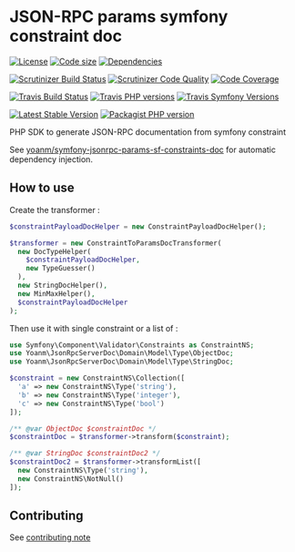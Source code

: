 # JSON-RPC params symfony constraint doc
[![License](https://img.shields.io/github/license/yoanm/php-jsonrpc-params-symfony-constraint-doc-sdk.svg)](https://github.com/yoanm/php-jsonrpc-params-symfony-constraint-doc-sdk) [![Code size](https://img.shields.io/github/languages/code-size/yoanm/php-jsonrpc-params-symfony-constraint-doc-sdk.svg)](https://github.com/yoanm/php-jsonrpc-params-symfony-constraint-doc-sdk) [![Dependencies](https://img.shields.io/librariesio/github/yoanm/php-jsonrpc-params-symfony-constraint-doc-sdk.svg)](https://libraries.io/packagist/yoanm%2Fjsonrpc-params-symfony-constraint-doc-sdk)

[![Scrutinizer Build Status](https://img.shields.io/scrutinizer/build/g/yoanm/php-jsonrpc-params-symfony-constraint-doc-sdk.svg?label=Scrutinizer&logo=scrutinizer)](https://scrutinizer-ci.com/g/yoanm/php-jsonrpc-params-symfony-constraint-doc-sdk/build-status/master) [![Scrutinizer Code Quality](https://img.shields.io/scrutinizer/g/yoanm/php-jsonrpc-params-symfony-constraint-doc-sdk/master.svg?logo=scrutinizer)](https://scrutinizer-ci.com/g/yoanm/php-jsonrpc-params-symfony-constraint-doc-sdk/?branch=master) [![Code Coverage](https://img.shields.io/scrutinizer/coverage/g/yoanm/php-jsonrpc-params-symfony-constraint-doc-sdk/master.svg?logo=scrutinizer)](https://scrutinizer-ci.com/g/yoanm/php-jsonrpc-params-symfony-constraint-doc-sdk/?branch=master)

[![Travis Build Status](https://img.shields.io/travis/com/yoanm/php-jsonrpc-params-symfony-constraint-doc-sdk/master.svg?label=Travis&logo=travis)](https://travis-ci.com/yoanm/php-jsonrpc-params-symfony-constraint-doc-sdk) [![Travis PHP versions](https://img.shields.io/travis/php-v/yoanm/php-jsonrpc-params-symfony-constraint-doc-sdk.svg?logo=travis)](https://php.net/) [![Travis Symfony Versions](https://img.shields.io/badge/Symfony-v3%20%2F%20v4-8892BF.svg?logo=travis)](https://symfony.com/)

[![Latest Stable Version](https://img.shields.io/packagist/v/yoanm/jsonrpc-params-symfony-constraint-doc-sdk.svg)](https://packagist.org/packages/yoanm/jsonrpc-params-symfony-constraint-doc-sdk) [![Packagist PHP version](https://img.shields.io/packagist/php-v/yoanm/jsonrpc-params-symfony-constraint-doc-sdk.svg)](https://packagist.org/packages/yoanm/jsonrpc-params-symfony-constraint-doc-sdk)

PHP SDK to generate JSON-RPC documentation from symfony constraint

See [yoanm/symfony-jsonrpc-params-sf-constraints-doc](https://github.com/yoanm/symfony-jsonrpc-params-sf-constraints-doc) for automatic dependency injection.

## How to use

Create the transformer : 
```php
$constraintPayloadDocHelper = new ConstraintPayloadDocHelper();

$transformer = new ConstraintToParamsDocTransformer(
  new DocTypeHelper(
    $constraintPayloadDocHelper,
    new TypeGuesser()
  ),
  new StringDocHelper(),
  new MinMaxHelper(),
  $constraintPayloadDocHelper
);
```

Then use it with single constraint or a list of : 
```php
use Symfony\Component\Validator\Constraints as ConstraintNS;
use Yoanm\JsonRpcServerDoc\Domain\Model\Type\ObjectDoc;
use Yoanm\JsonRpcServerDoc\Domain\Model\Type\StringDoc;

$constraint = new ConstraintNS\Collection([
  'a' => new ConstraintNS\Type('string'),
  'b' => new ConstraintNS\Type('integer'),
  'c' => new ConstraintNS\Type('bool')
]);

/** @var ObjectDoc $constraintDoc */
$constraintDoc = $transformer->transform($constraint);

/** @var StringDoc $constraintDoc2 */
$constraintDoc2 = $transformer->transformList([
  new ConstraintNS\Type('string'),
  new ConstraintNS\NotNull()
]);
```

## Contributing
See [contributing note](./CONTRIBUTING.md)
